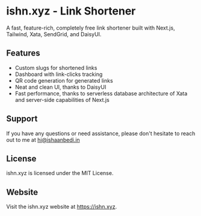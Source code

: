 # ishn.xyz - Link Shortener


A fast, feature-rich, completely free link shortener built with Next.js, Tailwind, Xata, SendGrid, and DaisyUI. 

## Features

- Custom slugs for shortened links
- Dashboard with link-clicks tracking
- QR code generation for generated links
- Neat and clean UI, thanks to DaisyUI
- Fast performance, thanks to serverless database architecture of Xata and server-side capabilities of Next.js

## Support
If you have any questions or need assistance, please don't hesitate to reach out to me at hi@ishaanbedi.in

## License
ishn.xyz is licensed under the MIT License.

## Website
Visit the ishn.xyz website at https://ishn.xyz.



